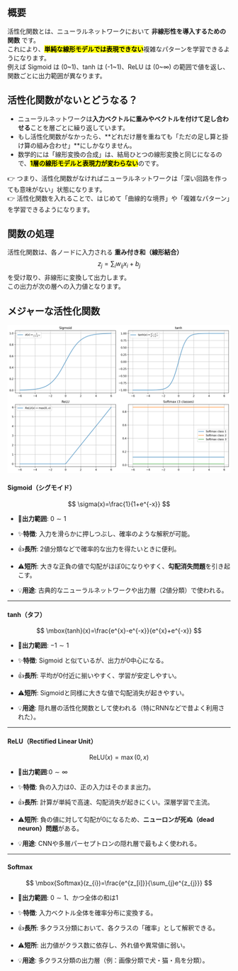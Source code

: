 ## 概要
活性化関数とは、ニューラルネットワークにおいて **非線形性を導入するための関数** です。  
これにより、<mark>**単純な線形モデルでは表現できない**</mark>複雑なパターンを学習できるようになります。  
例えば Sigmoid は (0~1)、tanh は (-1~1)、ReLU は (0~∞) の範囲で値を返し、関数ごとに出力範囲が異なります。

## 活性化関数がないとどうなる？

- ニューラルネットワークは**入力ベクトルに重みやベクトルを付けて足し合わせる**ことを層ごとに繰り返しています。
- もし活性化関数がなかったら、**どれだけ層を重ねても「ただの足し算と掛け算の組み合わせ」**にしかなりません。
- 数学的には「線形変換の合成」は、結局ひとつの線形変換と同じになるので、<mark>**1層の線形モデルと表現力が変わらない**</mark>のです。

👉 つまり、活性化関数がなければニューラルネットワークは「深い回路を作っても意味がない」状態になります。  
👉 活性化関数を入れることで、はじめて「曲線的な境界」や「複雑なパターン」を学習できるようになります。

## 関数の処理
活性化関数は、各ノードに入力される **重み付き和（線形結合）**  
$$
z_j = \sum_i w_{ij} x_i + b_j
$$
を受け取り、非線形に変換して出力します。  
この出力が次の層への入力値となります。

## メジャーな活性化関数
![active_function](active_function.png)
#### **Sigmoid（シグモイド）**
$$
\sigma(x)=\frac{1}{1+e^{-x}}
$$

- 🎯**出力範囲**: $0∼1$

- ✨**特徴**: 入力を滑らかに押しつぶし、確率のような解釈が可能。

- 👍**長所**: 2値分類などで確率的な出力を得たいときに便利。

- ⚠️**短所**: 大きな正負の値で勾配がほぼ0になりやすく、**勾配消失問題**を引き起こす。   

- 💡**用途**: 古典的なニューラルネットワークや出力層（2値分類）で使われる。

---
#### **tanh（タフ）**
$$
\mbox{tanh}(x)=\frac{e^{x}-e^{-x}}{e^{x}+e^{-x}}
$$

- 🎯**出力範囲**: $-1∼1$

- ✨**特徴**: Sigmoid と似ているが、出力が0中心になる。

- 👍**長所**: 平均が0付近に揃いやすく、学習が安定しやすい。

- ⚠️**短所**: Sigmoidと同様に大きな値で勾配消失が起きやすい。

- 💡**用途**: 隠れ層の活性化関数として使われる（特にRNNなどで昔よく利用された）。

---
#### **ReLU（Rectified Linear Unit）**
$$
\mbox{ReLU}(x)=\max(0,x)
$$

- 🎯**出力範囲**:$0∼\infty$

- ✨**特徴**: 負の入力は0、正の入力はそのまま出力。

- 👍**長所**: 計算が単純で高速、勾配消失が起きにくい。深層学習で主流。

- ⚠️**短所**: 負の値に対して勾配が0になるため、**ニューロンが死ぬ（dead neuron）問題**がある。

- 💡**用途**: CNNや多層パーセプトロンの隠れ層で最もよく使われる。

---
#### **Softmax**
$$
\mbox{Softmax}(z_{i})=\frac{e^{z_[i]}}{\sum_{j}e^{z_{j}}}
$$

- 🎯**出力範囲**: $0∼1$、かつ全体の和は1 

- ✨**特徴**: 入力ベクトル全体を確率分布に変換する。

- 👍**長所**: 多クラス分類において、各クラスの「確率」として解釈できる。

- ⚠️**短所**: 出力値がクラス数に依存し、外れ値や異常値に弱い。

- 💡**用途**: 多クラス分類の出力層（例：画像分類で犬・猫・鳥を分類）。

